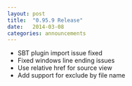 ```yaml
---
layout: post
title:  "0.95.9 Release"
date:   2014-03-08
categories: announcements
---
```


* SBT plugin import issue fixed
* Fixed windows line ending issues
* Use relative href for source view
* Add support for exclude by file name
